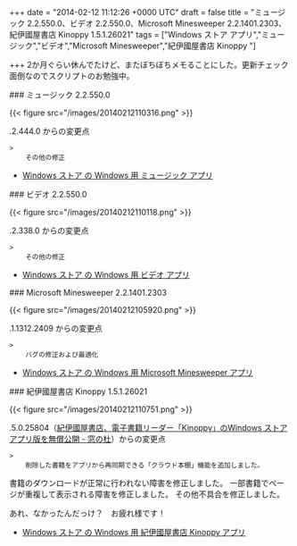 
+++
date = "2014-02-12 11:12:26 +0000 UTC"
draft = false
title = "ミュージック 2.2.550.0、ビデオ 2.2.550.0、Microsoft Minesweeper 2.2.1401.2303、紀伊國屋書店 Kinoppy 1.5.1.26021"
tags = ["Windows ストア アプリ","ミュージック","ビデオ","Microsoft Minesweeper","紀伊國屋書店 Kinoppy "]

+++
2か月ぐらい休んでたけど、またぼちぼちメモることにした。更新チェック面倒なのでスクリプトのお勉強中。

<div class="section">
    ### ミュージック 2.2.550.0
    

{{< figure src="/images/20140212110316.png"  >}}

.2.444.0 からの変更点

    >
        その他の修正

    

<ul>
<li><a href="http://apps.microsoft.com/windows/ja-jp/app/music/16db93bf-8748-449a-96ba-e9ed3a5f872d">Windows ストア の Windows 用 ミュージック アプリ</a></li>
</ul>
</div>
<div class="section">
    ### ビデオ 2.2.550.0
    

{{< figure src="/images/20140212110118.png"  >}}

.2.338.0 からの変更点

    >
        その他の修正

    

<ul>
<li><a href="http://apps.microsoft.com/windows/ja-jp/app/video/64b22df1-5a9c-4c88-aa1f-42cefaf8b281/m/ROW">Windows ストア の Windows 用 ビデオ アプリ</a></li>
</ul>
</div>
<div class="section">
    ### Microsoft Minesweeper 2.2.1401.2303
    

{{< figure src="/images/20140212105920.png"  >}}

.1.1312.2409 からの変更点

    >
        バグの修正および最適化

    

<ul>
<li><a href="http://apps.microsoft.com/windows/ja-jp/app/microsoft-minesweeper/45ac18d7-e742-494f-a1b1-009aa412a179">Windows ストア の Windows 用 Microsoft Minesweeper アプリ</a></li>
</ul>
</div>
<div class="section">
    ### 紀伊國屋書店 Kinoppy 1.5.1.26021
    

{{< figure src="/images/20140212110751.png"  >}}

.5.0.25804（<a href="http://www.forest.impress.co.jp/docs/news/20140131_633384.html">紀伊國屋書店、電子書籍リーダー「Kinoppy」のWindows ストアアプリ版を無償公開 - 窓の杜</a>）からの変更点

    >
        削除した書籍をアプリから再同期できる「クラウド本棚」機能を追加しました。
書籍のダウンロードが正常に行われない障害を修正しました。
一部書籍でページが重複して表示される障害を修正しました。
その他不具合を修正しました。

    
あれ、なかったんだっけ？　お疲れ様です！

<ul>
<li><a href="http://apps.microsoft.com/windows/ja-jp/app/kinoppy/1bd11767-3c28-4c05-a52f-2206126c5e85">Windows ストア の Windows 用 紀伊國屋書店 Kinoppy アプリ</a></li>
</ul>
</div>


